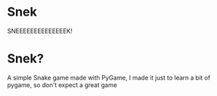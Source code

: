 # Snek
SNEEEEEEEEEEEEEEK!

# Snek?
A simple Snake game made with PyGame, I made it just to learn a bit of pygame, so don't expect a great game
